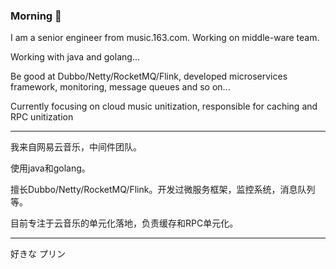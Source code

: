 ### Morning 👋

I am a senior engineer from music.163.com. Working on middle-ware team.

Working with java and golang...

Be good at Dubbo/Netty/RocketMQ/Flink, developed microservices framework, monitoring, message queues and so on...

Currently focusing on cloud music unitization, responsible for caching and RPC unitization

--------------------

我来自网易云音乐，中间件团队。

使用java和golang。

擅长Dubbo/Netty/RocketMQ/Flink。开发过微服务框架，监控系统，消息队列等。

目前专注于云音乐的单元化落地，负责缓存和RPC单元化。

--------------------

好きな プリン
